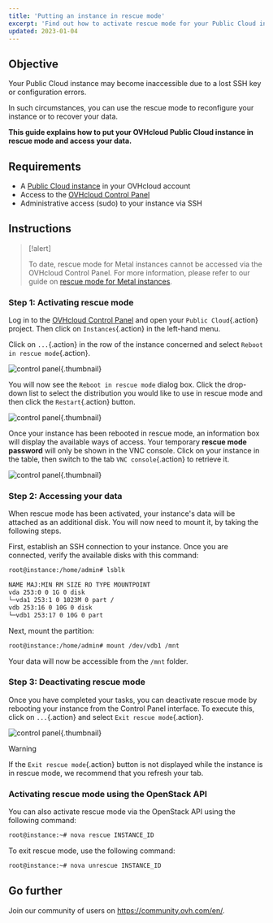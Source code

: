 ```yaml
---
title: 'Putting an instance in rescue mode'
excerpt: 'Find out how to activate rescue mode for your Public Cloud instance'
updated: 2023-01-04
---
```


## Objective

Your Public Cloud instance may become inaccessible due to a lost SSH key or configuration errors.

In such circumstances, you can use the rescue mode to reconfigure your instance or to recover your data. 

**This guide explains how to put your OVHcloud Public Cloud instance in rescue mode and access your data.**

## Requirements

- A [Public Cloud instance](https://www.ovhcloud.com/en-ie/public-cloud/) in your OVHcloud account
- Access to the [OVHcloud Control Panel](https://www.ovh.com/auth/?action=gotomanager&from=https://www.ovh.ie/&ovhSubsidiary=ie)
- Administrative access (sudo) to your instance via SSH

## Instructions

> [!alert]
>
> To date, rescue mode for Metal instances cannot be accessed via the OVHcloud Control Panel. For more information, please refer to our guide on [rescue mode for Metal instances](rescue_mode_metal_instance1.).

### Step 1: Activating rescue mode

Log in to the [OVHcloud Control Panel](https://www.ovh.com/auth/?action=gotomanager&from=https://www.ovh.ie/&ovhSubsidiary=ie) and open your `Public Cloud`{.action} project. Then click on `Instances`{.action} in the left-hand menu.

Click on `...`{.action} in the row of the instance concerned and select `Reboot in rescue mode`{.action}.

![control panel](rescue2022.png){.thumbnail}

You will now see the `Reboot in rescue mode` dialog box. Click the drop-down list to select the distribution you would like to use in rescue mode and then click the `Restart`{.action} button.

![control panel](rescue2.png){.thumbnail}

Once your instance has been rebooted in rescue mode, an information box will display the available ways of access. Your temporary **rescue mode password** will only be shown in the VNC console. Click on your instance in the table, then switch to the tab `VNC console`{.action} to retrieve it.

![control panel](rescuedata.png){.thumbnail}

### Step 2: Accessing your data

When rescue mode has been activated, your instance's data will be attached as an additional disk. You will now need to mount it, by taking the following steps.

First, establish an SSH connection to your instance. Once you are connected, verify the available disks with this command:

```bash
root@instance:/home/admin# lsblk

NAME MAJ:MIN RM SIZE RO TYPE MOUNTPOINT
vda 253:0 0 1G 0 disk
└─vda1 253:1 0 1023M 0 part /
vdb 253:16 0 10G 0 disk
└─vdb1 253:17 0 10G 0 part
```

Next, mount the partition:

```bash
root@instance:/home/admin# mount /dev/vdb1 /mnt
```

Your data will now be accessible from the `/mnt` folder.

### Step 3: Deactivating rescue mode

Once you have completed your tasks, you can deactivate rescue mode by rebooting your instance from the Control Panel interface. To execute this, click on `...`{.action} and select `Exit rescue mode`{.action}.

![control panel](rescueexit2022.png){.thumbnail}

> [!warning]
> If the `Exit rescue mode`{.action} button is not displayed while the instance is in rescue mode, we recommend that you refresh your tab.
>

### Activating rescue mode using the OpenStack API

You can also activate rescue mode via the OpenStack API using the following command:

```bash
root@instance:~# nova rescue INSTANCE_ID
```

To exit rescue mode, use the following command:

```bash
root@instance:~# nova unrescue INSTANCE_ID
```

## Go further

Join our community of users on <https://community.ovh.com/en/>.

